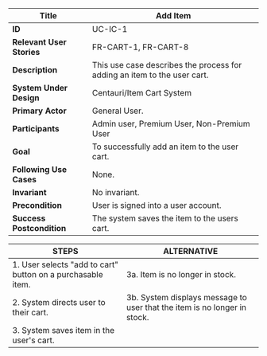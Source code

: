 

|Title |   Add Item     |
|---------|---------|
|**ID**|    UC-IC-1      |
|**Relevant User Stories**|    FR-CART-1, FR-CART-8      |
|**Description**|     This use case describes the process for adding an item to the user cart.      |
|**System Under Design**|     Centauri/Item Cart System        |
|**Primary Actor**|     General User.        |
|**Participants**|     Admin user, Premium User, Non-Premium User        |
|**Goal**|     To successfully add an item to the user cart.        |
|**Following Use Cases**|     None.       |
|**Invariant**|     No invariant.     |
|**Precondition**|     User is signed into a user account.       |
|**Success Postcondition**|     The system saves the item to the users cart.       |


|**STEPS**|**ALTERNATIVE**|
|---------|---------|
| 1. User selects "add to cart" button on a purchasable item.      | 3a. Item is no longer in stock.        |
| 2. System directs user to their cart.     | 3b. System displays message to user that the item is no longer in stock.        |
| 3. System saves item in the user's cart.     |         |
